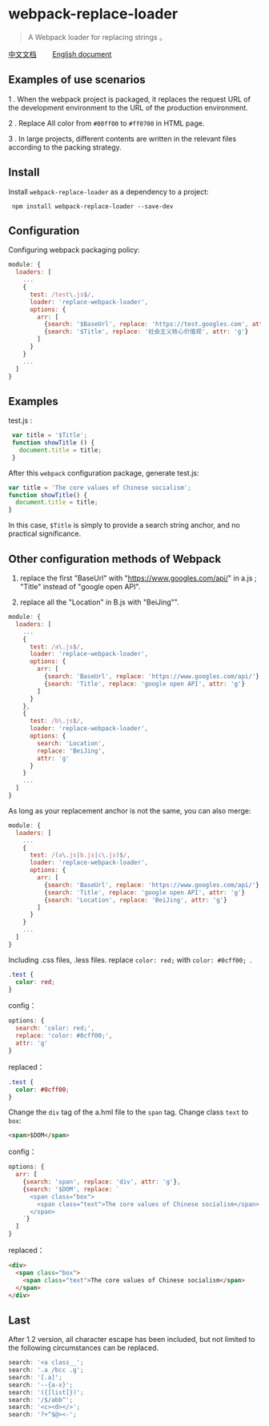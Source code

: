 # webpack-replace-loader
> A Webpack loader for replacing strings 。

[中文文档](https://github.com/beautifulBoys/webpack-replace-loader)　　 [English document](https://github.com/beautifulBoys/webpack-replace-loader/tree/master/docs)

## Examples of use scenarios
1 . When the webpack project is packaged, it replaces the request URL of the development environment to the URL of the production environment.

2 . Replace All color from  `#00ff00` to  `#ff0700` in HTML page.

3 . In large projects, different contents are written in the relevant files according to the packing strategy.

## Install

Install `webpack-replace-loader` as a dependency to a project:
```shell
 npm install webpack-replace-loader --save-dev
```
## Configuration
Configuring webpack packaging policy:
```js
module: {
  loaders: [
    ...
    {
      test: /test\.js$/,
      loader: 'replace-webpack-loader',
      options: {
        arr: [
          {search: '$BaseUrl', replace: 'https://test.googles.com', attr: 'g'},
          {search: '$Title', replace: '社会主义核心价值观', attr: 'g'}
        ]
      }
    }
    ...
  ]
}
```

## Examples
 test.js :
 ```js
  var title = '$Title';
  function showTitle () {
    document.title = title;
  }
 ```
 After this `webpack` configuration package, generate test.js:

```js
var title = 'The core values of Chinese socialism';
function showTitle() {
  document.title = title;
}
```
In this case, `$Title` is simply to provide a search string anchor, and no practical significance.

## Other configuration methods of Webpack

1. replace the first "BaseUrl" with "https://www.googles.com/api/" in a.js ; "Title" instead of "google open API".

2. replace all the "Location" in B.js with "BeiJing"".

```js
module: {
  loaders: [
    ...
    {
      test: /a\.js$/,
      loader: 'replace-webpack-loader',
      options: {
        arr: [
          {search: 'BaseUrl', replace: 'https://www.googles.com/api/'},
          {search: 'Title', replace: 'google open API', attr: 'g'}
        ]
      }
    },
    {
      test: /b\.js$/,
      loader: 'replace-webpack-loader',
      options: {
        search: 'Location',
        replace: 'BeiJing',
        attr: 'g'
      }
    }
    ...
  ]
}
```
As long as your replacement anchor is not the same, you can also merge:

```js
module: {
  loaders: [
    ...
    {
      test: /(a\.js|b.js|c\.js)$/,
      loader: 'replace-webpack-loader',
      options: {
        arr: [
          {search: 'BaseUrl', replace: 'https://www.googles.com/api/'},
          {search: 'Title', replace: 'google open API', attr: 'g'}
          {search: 'Location', replace: 'BeiJing', attr: 'g'}
        ]
      }
    }
    ...
  ]
}
```
Including .css files, .less files. replace `color: red;` with `color: #0cff00; `.
```css
.test {
  color: red;
}
```
config：
```js
options: {
  search: 'color: red;',
  replace: 'color: #0cff00;',
  attr: 'g'
}
```
replaced：
```css
.test {
  color: #0cff00;
}
```

Change the `div` tag of the a.hml file to the `span` tag. Change class `text` to `box`:

```html
<span>$DOM</span>
```
config：
```js
options: {
  arr: [
    {search: 'span', replace: 'div', attr: 'g'},
    {search: '$DOM', replace: `
      <span class="box">
        <span class="text">The core values of Chinese socialism</span>
      </span>
    `}
  ]
}
```

replaced：
```html
<div>
  <span class="box">
    <span class="text">The core values of Chinese socialism</span>
  </span>
</div>
```

## Last
After 1.2 version, all character escape has been included, but not limited to the following circumstances can be replaced.
```js
search: '<a class__';
search: '.a /bcc .g';
search: '[.a]';
search: '--{a-x}';
search: '({[list]})';
search: '/$/abb^';
search: '<c><d></>';
search: '?+^$@><-';
```
